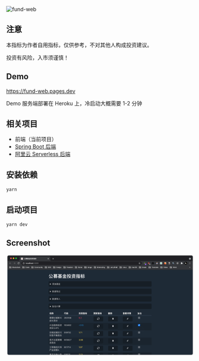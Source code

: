![fund-web](https://socialify.git.ci/jerryshell/fund-web/image?description=1&font=Inter&forks=1&issues=1&language=1&owner=1&pattern=Brick%20Wall&pulls=1&stargazers=1&theme=Dark)

## 注意

本指标为作者自用指标，仅供参考，不对其他人构成投资建议。

投资有风险，入市须谨慎！

## Demo

https://fund-web.pages.dev

Demo 服务端部署在 Heroku 上，冷启动大概需要 1-2 分钟

## 相关项目

* 前端（当前项目）
* [Spring Boot 后端](https://github.com/jerryshell/fund-server)
* [阿里云 Serverless 后端](https://github.com/jerryshell/fund-serverless-aliyun)

## 安装依赖

```bash
yarn
```

## 启动项目

```bash
yarn dev
```

## Screenshot

![screenshot](screenshot/screenshot.png)
